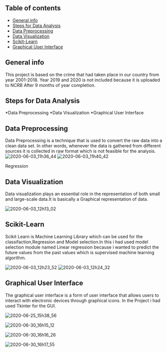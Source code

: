 ## Table of contents
* [General info](#general-info)
* [Steps for Data Analysis](#steps-for-data-analysis)
* [Data Preprocessing](#Data-Preprocessing)
* [Data Visualization](#Data-Visualization)
* [Scikit-Learn](#Scikit-Learn)
* [Graphical User Interface](#Graphical-User-Interface)
## General info
This project is based on the crime that had taken place in our country from year 2001-2018. Year 2019 and 2020 is not included because it is uploaded to NCRB After 9 months of year completion.
## Steps for Data Analysis
*Data Preprocessing
*Data Visualization
*Graphical User Interface
## Data Preprocessing
Data Preprocessing is a technique that is used to convert the raw data into a clean data set. In other words, whenever the data is gathered from different sources it is collected in raw format which is not feasible for the analysis.
![2020-06-03_11h36_44](https://user-images.githubusercontent.com/68283472/87440868-160dc900-c610-11ea-9751-a3620e090561.png)
![2020-06-03_11h40_42](https://user-images.githubusercontent.com/68283472/87441103-55d4b080-c610-11ea-85e2-0ec2f4d25c9c.png)

Regression
## Data Visualization
Data visualization plays an essential role in the representation of both small and large-scale data.It is basically a Graphical representation of data.


![2020-06-03_12h13_02](https://user-images.githubusercontent.com/68283472/87441525-cda2db00-c610-11ea-86a7-e9cb7a42474f.png)

## Scikit-Learn
Scikit Learn is Machine Learning Library which can be used for the classifaction,Regression and Model selection.In this i had used model selection module named Linear regression because i wanted to predict the future values from the past values which is supervised machine learning algorithm.    


![2020-06-03_12h23_52](https://user-images.githubusercontent.com/68283472/87443033-9b927880-c612-11ea-82a0-d6c28d2cb854.png)
![2020-06-03_12h24_32](https://user-images.githubusercontent.com/68283472/87443209-cda3da80-c612-11ea-9334-a6b41a66c777.png)

## Graphical User Interface
The graphical user interface is a form of user interface that allows users to interact with electronic devices through graphical icons. In the Project i had used Tkinter for the GUI.

![2020-06-25_15h38_56](https://user-images.githubusercontent.com/68283472/87443462-25424600-c613-11ea-8fa6-77c224ad48c3.png)

![2020-06-30_16h15_12](https://user-images.githubusercontent.com/68283472/87443506-3a1ed980-c613-11ea-9222-f7a5f6c9fbf5.png)

![2020-06-30_16h16_26](https://user-images.githubusercontent.com/68283472/87443563-4b67e600-c613-11ea-8774-2863f606c1b4.png)

![2020-06-30_16h17_55](https://user-images.githubusercontent.com/68283472/87443567-4c991300-c613-11ea-8768-b12cf9532e9e.png)




